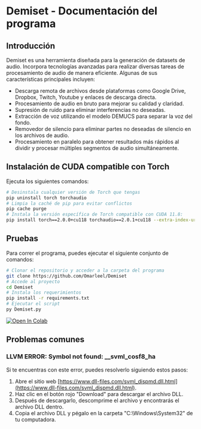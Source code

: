# Demiset - Documentación del programa

## Introducción
Demiset es una herramienta diseñada para la generación de datasets de audio. Incorpora tecnologías avanzadas para realizar diversas tareas de procesamiento de audio de manera eficiente. Algunas de sus características principales incluyen:

- Descarga remota de archivos desde plataformas como Google Drive, Dropbox, Twitch, Youtube y enlaces de descarga directa.
- Procesamiento de audio en bruto para mejorar su calidad y claridad.
- Supresión de ruido para eliminar interferencias no deseadas.
- Extracción de voz utilizando el modelo DEMUCS para separar la voz del fondo.
- Removedor de silencio para eliminar partes no deseadas de silencio en los archivos de audio.
- Procesamiento en paralelo para obtener resultados más rápidos al dividir y procesar múltiples segmentos de audio simultáneamente.

## Instalación de CUDA compatible con Torch
Ejecuta los siguientes comandos:
```bash
# Desinstala cualquier versión de Torch que tengas
pip uninstall torch torchaudio
# Limpia la caché de pip para evitar conflictos
pip cache purge
# Instala la versión específica de Torch compatible con CUDA 11.8:
pip install torch==2.0.0+cu118 torchaudio==2.0.1+cu118 --extra-index-url https://download.pytorch.org/whl/cu118
```
## Pruebas
Para correr el programa, puedes ejecutar el siguiente conjunto de comandos:
```bash
# Clonar el repositorio y acceder a la carpeta del programa
git clone https://github.com/Omarleel/Demiset
# Accede al proyecto
cd Demiset
# Instala los requerimientos
pip install -r requirements.txt
# Ejecutar el script
py Demiset.py
```
[![Open In Colab](https://colab.research.google.com/assets/colab-badge.svg)](https://colab.research.google.com/github/Omarleel/Demiset/blob/main/Demiset.ipynb)

## Problemas comunes 
### LLVM ERROR: Symbol not found: __svml_cosf8_ha
Si te encuentras con este error, puedes resolverlo siguiendo estos pasos: 
1. Abre el sitio web [https://www.dll-files.com/svml_dispmd.dll.html](https://www.dll-files.com/svml_dispmd.dll.html).
2. Haz clic en el botón rojo "Download" para descargar el archivo DLL.
3. Después de descargarlo, descomprime el archivo y encontrarás el archivo DLL dentro.
4. Copia el archivo DLL y pégalo en la carpeta "C:\Windows\System32" de tu computadora.